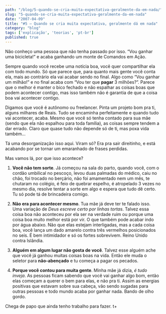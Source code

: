 ```yaml
---
path: "/blog/5-quando-se-cria-muita-expectativa-geralmente-da-em-nada/"
slug: "5-quando-se-cria-muita-expectativa-geralmente-da-em-nada"
date: "2007-04-09"
title: "#5 – Quando se cria muita expectativa, geralmente dá em nada"
category: "blog"
tags: ['explicação', 'teorias', 'pt-br']
published: true
---
```


Não conheço uma pessoa que não tenha passado por isso. “Vou ganhar uma bicicleta!” e acaba ganhando um monte de Comandos em Ação.

Sempre quando você recebe uma notícia boa, você quer compartilhar ela com todo mundo. Só que parece que, para quanto mais gente você conta ela, mais ao contrário ela vai acabar sendo no final. Algo como “Vou ganhar um milhão!” e no final acaba com “Vou ter que **pagar** 3 milhões?”. Parece que o melhor é manter o bico fechado e não espalhar as coisas boas que podem acontecer contigo, mas isso também não é garantia de que a coisa boa vai acontecer contigo.

Digamos que você é autônomo ou freelancer. Pinta um projeto bom pra ti, alguns milhares de Reais. Tudo se encaminha perfeitamente e quando tudo vai acontecer, acaba. Mesmo que você só tenha contado para sua mãe (sendo que ela não espalhou para toda família), as coisas sempre tendem a dar errado. Claro que quase tudo não depende só de ti, mas poxa vida também…

Tá uma desorganização isso aqui. Viram só? Era pra sair direitinho, e está acabando por se tornar um emaranhado de frases perdidas.

Mas vamos lá, por que isso acontece?

1. **Você não tem sorte**. Já começou na sala do parto, quando você, com o cordão umbilical no pescoço, levou duas palmadas do médico, caiu no chão, foi trocado no berçário, não foi amamentado nem um mês, te chutaram no colégio, é feio de quebrar espelho, é atropelado 3 vezes no mesmo dia, resolve tentar a sorte em algo e espera que tudo dê certo. Tu só pode tá de brincadeira comigo.

2. **Não era para acontecer mesmo**. Tua mãe já deve ter te falado isso. Uma variação de *Deus escreve certo por linhas tortas*. Talvez essa coisa boa não aconteceu por ela ser na verdade ruim ou porque uma coisa boa muito melhor está por vir. O que também pode acabar indo por água abaixo. Não que elas estejam interligadas, mas a cada coisa boa, você lança um dado amarelo contra três vermelhos posicionados no seis. É bem intimidador e só os fortes sobrevivem. Reino Unido contra Islândia.

3. **Alguém em algum lugar não gosta de você**. Talvez esse alguém ache que você já ganhou muitas coisas boas na vida. Então ele muda o seletor para **não-abençado** e tu começa a pagar os pecados.

4. **Porque você contou para muita gente**. Minha mãe já dizia, *é tudo inveja*. As pessoas ficam sabendo que você vai ganhar algo bom, então elas começam a querer o bem para elas, e não pra ti. Assim as energias positivas que estavam sobre sua cabeça, vão sendo sugadas para outras pessoas e todo mundo acaba por ganhar nada. Bando de olho gordo.

Chega de papo que ainda tenho trabalho para fazer. t+
